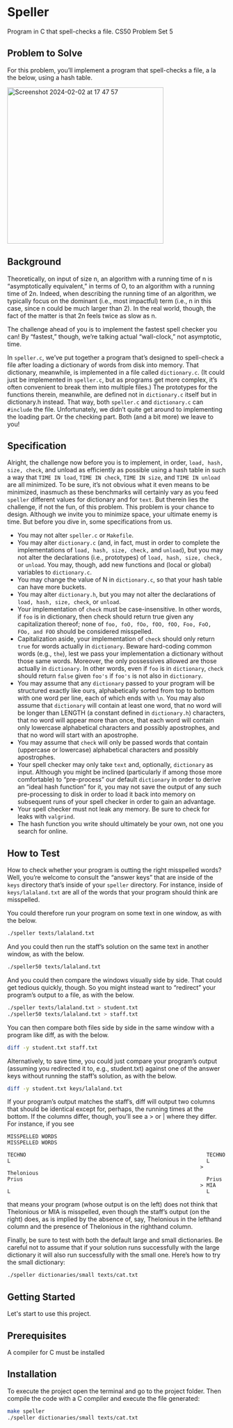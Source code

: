 # Speller
Program in C that spell-checks a file. CS50 Problem Set 5

## Problem to Solve
For this problem, you’ll implement a program that spell-checks a file, a la the below, using a hash table.

<img width="359" alt="Screenshot 2024-02-02 at 17 47 57" src="https://github.com/cmartinezal/speller/assets/84383847/69c8bdb9-8171-43d2-bdf3-d664d88d8ab8">


## Background

Theoretically, on input of size n, an algorithm with a running time of n is “asymptotically equivalent,” in terms of O, to an algorithm with a running time of 2n. Indeed, when describing the running time of an algorithm, we typically focus on the dominant (i.e., most impactful) term (i.e., n in this case, since n could be much larger than 2). In the real world, though, the fact of the matter is that 2n feels twice as slow as n.

The challenge ahead of you is to implement the fastest spell checker you can! By “fastest,” though, we’re talking actual “wall-clock,” not asymptotic, time.

In `speller.c`, we’ve put together a program that’s designed to spell-check a file after loading a dictionary of words from disk into memory. That dictionary, meanwhile, is implemented in a file called `dictionary.c`. (It could just be implemented in `speller.c`, but as programs get more complex, it’s often convenient to break them into multiple files.) The prototypes for the functions therein, meanwhile, are defined not in `dictionary.c` itself but in dictionary.h instead. That way, both `speller.c` and `dictionary.c` can `#include` the file. Unfortunately, we didn’t quite get around to implementing the loading part. Or the checking part. Both (and a bit more) we leave to you!

## Specification

Alright, the challenge now before you is to implement, in order, `load, hash, size, check`, and unload as efficiently as possible using a hash table in such a way that `TIME IN load`, `TIME IN check`, `TIME IN size`, and `TIME IN unload` are all minimized. To be sure, it’s not obvious what it even means to be minimized, inasmuch as these benchmarks will certainly vary as you feed `speller` different values for dictionary and for `text`. But therein lies the challenge, if not the fun, of this problem. This problem is your chance to design. Although we invite you to minimize space, your ultimate enemy is time. But before you dive in, some specifications from us.

- You may not alter `speller.c` or `Makefile`.
- You may alter `dictionary.c` (and, in fact, must in order to complete the implementations of `load, hash, size, check,` and `unload`), but you may not alter the declarations (i.e., prototypes) of `load, hash, size, check,` or `unload`. You may, though, add new functions and (local or global) variables to `dictionary.c`.
- You may change the value of N in `dictionary.c`, so that your hash table can have more buckets.
- You may alter `dictionary.h`, but you may not alter the declarations of `load, hash, size, check`, or `unload`.
- Your implementation of `check` must be case-insensitive. In other words, if `foo` is in dictionary, then check should return true given any capitalization thereof; none of `foo, foO, fOo, fOO, fOO, Foo, FoO, FOo, and FOO` should be considered misspelled.
- Capitalization aside, your implementation of `check` should only return `true` for words actually in `dictionary`. Beware hard-coding common words (e.g., `the`), lest we pass your implementation a dictionary without those same words. Moreover, the only possessives allowed are those actually in `dictionary`. In other words, even if `foo` is in `dictionary`, `check` should return `false` given `foo's` if `foo's` is not also in `dictionary`.
- You may assume that any `dictionary` passed to your program will be structured exactly like ours, alphabetically sorted from top to bottom with one word per line, each of which ends with `\n`. You may also assume that `dictionary` will contain at least one word, that no word will be longer than LENGTH (a constant defined in `dictionary.h`) characters, that no word will appear more than once, that each word will contain only lowercase alphabetical characters and possibly apostrophes, and that no word will start with an apostrophe.
- You may assume that `check` will only be passed words that contain (uppercase or lowercase) alphabetical characters and possibly apostrophes.
- Your spell checker may only take `text` and, optionally, `dictionary` as input. Although you might be inclined (particularly if among those more comfortable) to “pre-process” our default `dictionary` in order to derive an “ideal hash function” for it, you may not save the output of any such pre-processing to disk in order to load it back into memory on subsequent runs of your spell checker in order to gain an advantage.
- Your spell checker must not leak any memory. Be sure to check for leaks with `valgrind`.
- The hash function you write should ultimately be your own, not one you search for online.


## How to Test

How to check whether your program is outting the right misspelled words? Well, you’re welcome to consult the “answer keys” that are inside of the `keys` directory that’s inside of your `speller` directory. For instance, inside of `keys/lalaland.txt` are all of the words that your program should think are misspelled.

You could therefore run your program on some text in one window, as with the below.

```sh
./speller texts/lalaland.txt
```

And you could then run the staff’s solution on the same text in another window, as with the below.

```sh
./speller50 texts/lalaland.txt
```

And you could then compare the windows visually side by side. That could get tedious quickly, though. So you might instead want to “redirect” your program’s output to a file, as with the below.

```sh
./speller texts/lalaland.txt > student.txt
./speller50 texts/lalaland.txt > staff.txt
```

You can then compare both files side by side in the same window with a program like diff, as with the below.

```sh
diff -y student.txt staff.txt
```

Alternatively, to save time, you could just compare your program’s output (assuming you redirected it to, e.g., student.txt) against one of the answer keys without running the staff’s solution, as with the below.

```sh
diff -y student.txt keys/lalaland.txt
```

If your program’s output matches the staff’s, diff will output two columns that should be identical except for, perhaps, the running times at the bottom. If the columns differ, though, you’ll see a > or | where they differ. For instance, if you see
```text
MISSPELLED WORDS                                                MISSPELLED WORDS

TECHNO                                                          TECHNO
L                                                               L
                                                              > Thelonious
Prius                                                           Prius
                                                              > MIA
L                                                               L
```
that means your program (whose output is on the left) does not think that Thelonious or MIA is misspelled, even though the staff’s output (on the right) does, as is implied by the absence of, say, Thelonious in the lefthand column and the presence of Thelonious in the righthand column.

Finally, be sure to test with both the default large and small dictionaries. Be careful not to assume that if your solution runs successfully with the large dictionary it will also run successfully with the small one. Here’s how to try the small dictionary:

```sh
./speller dictionaries/small texts/cat.txt 
```

## Getting Started

Let's start to use this project.

## Prerequisites

A compiler for C must be installed

## Installation

To execute the project open the terminal and go to the project folder. Then compile the code with a C compiler and execute the file generated:

```sh
make speller
./speller dictionaries/small texts/cat.txt 
```


